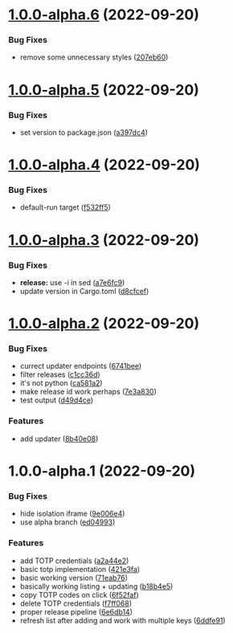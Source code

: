# [1.0.0-alpha.6](https://github.com/oplik0/solo2-gui/compare/v1.0.0-alpha.5...v1.0.0-alpha.6) (2022-09-20)


### Bug Fixes

* remove some unnecessary styles ([207eb60](https://github.com/oplik0/solo2-gui/commit/207eb6034d632124837d169c9f6ffa30d00364ba))

# [1.0.0-alpha.5](https://github.com/oplik0/solo2-gui/compare/v1.0.0-alpha.4...v1.0.0-alpha.5) (2022-09-20)


### Bug Fixes

* set version to package.json ([a397dc4](https://github.com/oplik0/solo2-gui/commit/a397dc48c8b7d62e4a130d95933fa7764c1e39f9))

# [1.0.0-alpha.4](https://github.com/oplik0/solo2-gui/compare/v1.0.0-alpha.3...v1.0.0-alpha.4) (2022-09-20)


### Bug Fixes

* default-run target ([f532ff5](https://github.com/oplik0/solo2-gui/commit/f532ff5ff8a65f434de6b732770c36bb1306aaf9))

# [1.0.0-alpha.3](https://github.com/oplik0/solo2-gui/compare/v1.0.0-alpha.2...v1.0.0-alpha.3) (2022-09-20)


### Bug Fixes

* **release:** use -i in sed ([a7e6fc9](https://github.com/oplik0/solo2-gui/commit/a7e6fc96fdbe572ab4b05c45c970461c286dd14f))
* update version in Cargo.toml ([d8cfcef](https://github.com/oplik0/solo2-gui/commit/d8cfcefb5cb6029efc73d685214439e72343ca7e))

# [1.0.0-alpha.2](https://github.com/oplik0/solo2-gui/compare/v1.0.0-alpha.1...v1.0.0-alpha.2) (2022-09-20)


### Bug Fixes

* currect updater endpoints ([6741bee](https://github.com/oplik0/solo2-gui/commit/6741beef3f5b28e70eca1bce5538a46eca8ffb68))
* filter releases ([c1cc36d](https://github.com/oplik0/solo2-gui/commit/c1cc36dbff432c31ca53595e0389cf643b2e0f28))
* it's not python ([ca581a2](https://github.com/oplik0/solo2-gui/commit/ca581a288e3ae3349f189549dbeea842507414f5))
* make release id work perhaps ([7e3a830](https://github.com/oplik0/solo2-gui/commit/7e3a83000fac44a71ba4375cf842bb17d16e5854))
* test output ([d49d4ce](https://github.com/oplik0/solo2-gui/commit/d49d4ce9a9950a902f534f6ef981681f45391f07))


### Features

* add updater ([8b40e08](https://github.com/oplik0/solo2-gui/commit/8b40e08af7832a00c91e6c90fff25fd4bd51e985))
# 1.0.0-alpha.1 (2022-09-20)


### Bug Fixes

* hide isolation iframe ([9e006e4](https://github.com/oplik0/solo2-gui/commit/9e006e4084feda7c870d3fd30a612c3f276dc20d))
* use alpha branch ([ed04993](https://github.com/oplik0/solo2-gui/commit/ed049932a594721e0d775b61af8e8e20f01835cc))


### Features

* add TOTP credentials ([a2a44e2](https://github.com/oplik0/solo2-gui/commit/a2a44e2fedcd05323b9b94679b09fa4b30c710d4))
* basic totp implementation ([421e3fa](https://github.com/oplik0/solo2-gui/commit/421e3fa58e3e4d40fc0e91420f24e265269e42c2))
* basic working version ([71eab76](https://github.com/oplik0/solo2-gui/commit/71eab766c7e0717164af3a00ec1d3f88cbc81b5d))
* basically working listing + updating ([b18b4e5](https://github.com/oplik0/solo2-gui/commit/b18b4e537eaff87e9f022cc5752c38c178179df9))
* copy TOTP codes on click ([6f52faf](https://github.com/oplik0/solo2-gui/commit/6f52faf07afc68bca05d2c9a4ea8fdec77f51ce3))
* delete TOTP credentials ([f7ff068](https://github.com/oplik0/solo2-gui/commit/f7ff068c44d9166e87f099f7ec4866af90cd0f33))
* proper release pipeline ([6e6db14](https://github.com/oplik0/solo2-gui/commit/6e6db1480f88c5fb81076a5d9118cbcc81c4f98c))
* refresh list after adding and work with multiple keys ([6ddfe91](https://github.com/oplik0/solo2-gui/commit/6ddfe91cafb66cf134093d656845a5a93ae851d2))
